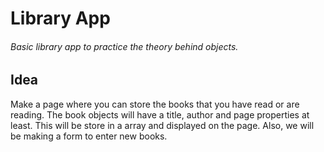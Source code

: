 # Library App

###### Basic library app to practice the theory behind objects.

## Idea
Make a page where you can store the books that you have read or are reading. The book objects will have a title, author and page  properties at least. This will be store in a array and displayed on the page. Also, we will be making a form to enter new books.




